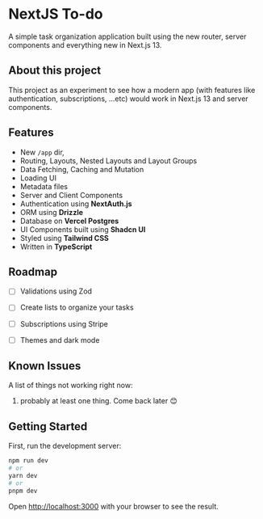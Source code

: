 # NextJS To-do

A simple task organization application built using the new router, server components and everything new in Next.js 13.


## About this project

This project as an experiment to see how a modern app (with features like authentication, subscriptions, ...etc) would work in Next.js 13 and server components.


## Features

- New `/app` dir,
- Routing, Layouts, Nested Layouts and Layout Groups
- Data Fetching, Caching and Mutation
- Loading UI
- Metadata files
- Server and Client Components
- Authentication using **NextAuth.js**
- ORM using **Drizzle**
- Database on **Vercel Postgres**
- UI Components built using **Shadcn UI**
- Styled using **Tailwind CSS**
- Written in **TypeScript**


## Roadmap

- [ ] Validations using Zod
- [ ] Create lists to organize your tasks
- [ ] Subscriptions using Stripe
- [ ] Themes and dark mode


## Known Issues

A list of things not working right now:

1. probably at least one thing. Come back later 😊


## Getting Started

First, run the development server:

```bash
npm run dev
# or
yarn dev
# or
pnpm dev
```

Open [http://localhost:3000](http://localhost:3000) with your browser to see the result.
